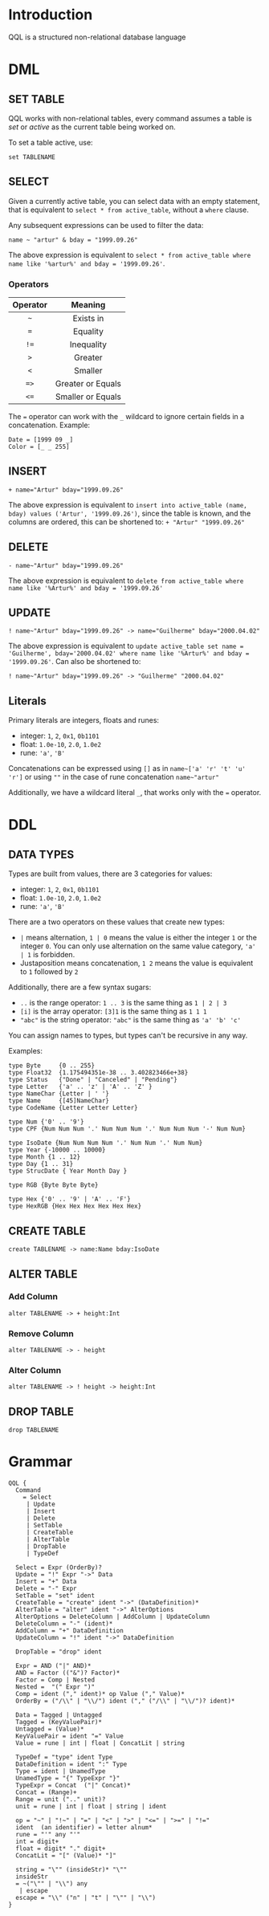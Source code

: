 # Introduction

QQL is a structured non-relational database language

# DML

## SET TABLE

QQL works with non-relational tables, every command assumes a table is _set_ or _active_
as the current table being worked on.

To set a table active, use:

```
set TABLENAME
```

## SELECT

Given a currently active table, you can select data with an empty statement,
that is equivalent to `select * from active_table`, without a `where` clause.

Any subsequent expressions can be used to filter the data:

```
name ~ "artur" & bday = "1999.09.26"
```

The above expression is equivalent to `select * from active_table where name like '%artur%' and bday = '1999.09.26'`.

### Operators

| Operator   | Meaning           |
|:----------:|:-----------------:|
|    `~`     | Exists in         |
|    `=`     | Equality          |
|    `!=`    | Inequality        |
|    `>`     | Greater           |
|    `<`     | Smaller           |
|    `=>`    | Greater or Equals |
|    `<=`    | Smaller or Equals |

The `=` operator can work with the `_` wildcard to ignore certain fields in a concatenation.
Example:
```
Date = [1999 09 _]
Color = [_ _ 255]
```

## INSERT

```
+ name="Artur" bday="1999.09.26"
```

The above expression is equivalent to `insert into active_table (name, bday) values ('Artur', '1999.09.26')`, since
the table is known, and the columns are ordered, this can be shortened to: `+ "Artur" "1999.09.26"`

## DELETE

```
- name~"Artur" bday="1999.09.26"
```
The above expression is equivalent to `delete from active_table where name like '%Artur%' and bday = '1999.09.26'`

## UPDATE

```
! name~"Artur" bday="1999.09.26" -> name="Guilherme" bday="2000.04.02"
```

The above expression is equivalent to `update active_table set name = 'Guilherme', bday='2000.04.02' where name like '%Artur%' and bday = '1999.09.26'`.
Can also be shortened to:

```
! name~"Artur" bday="1999.09.26" -> "Guilherme" "2000.04.02"
```

## Literals

Primary literals are integers, floats and runes:
- integer: `1`, `2`, `0x1`, `0b1101`
- float: `1.0e-10`, `2.0`, `1.0e2`
- rune: `'a'`, `'B'`

Concatenations can be expressed using `[]` as in `name~['a' 'r' 't' 'u' 'r']`
or using `""` in the case of rune concatenation `name~"artur"`

Additionally, we have a wildcard literal `_`, that works only with the `=` operator.

# DDL

## DATA TYPES

Types are built from values, there are 3 categories for values:
- integer: `1`, `2`, `0x1`, `0b1101`
- float: `1.0e-10`, `2.0`, `1.0e2`
- rune: `'a'`, `'B'`

There are a two operators on these values that create new types:
- `|` means alternation, `1 | 0` means the value is either the integer `1` or the integer `0`.
You can only use alternation on the same value category, `'a' | 1` is forbidden.
- Justaposition means concatenation, `1 2` means the value is equivalent to `1` followed by `2`

Additionally, there are a few syntax sugars:
- `..` is the range operator: `1 .. 3` is the same thing as `1 | 2 | 3`
- `[i]` is the array operator: `[3]1` is the same thing as `1 1 1`
- `"abc"` is the string operator: `"abc"` is the same thing as `'a' 'b' 'c'`

You can assign names to types, but types can't be recursive in any way.

Examples:
```
type Byte     {0 .. 255}
type Float32  {1.175494351e-38 .. 3.402823466e+38}
type Status   {"Done" | "Canceled" | "Pending"}
type Letter   {'a' .. 'z' | 'A' .. 'Z' }
type NameChar {Letter | ' '}
type Name     {[45]NameChar}
type CodeName {Letter Letter Letter}

type Num {'0' .. '9'}
type CPF {Num Num Num '.' Num Num Num '.' Num Num Num '-' Num Num}

type IsoDate {Num Num Num Num '.' Num Num '.' Num Num}
type Year {-10000 .. 10000}
type Month {1 .. 12}
type Day {1 .. 31}
type StrucDate { Year Month Day }

type RGB {Byte Byte Byte}

type Hex {'0' .. '9' | 'A' .. 'F'}
type HexRGB {Hex Hex Hex Hex Hex Hex}
```

## CREATE TABLE

```
create TABLENAME -> name:Name bday:IsoDate
```

## ALTER TABLE

### Add Column
```
alter TABLENAME -> + height:Int
```
### Remove Column
```
alter TABLENAME -> - height
```
### Alter Column
```
alter TABLENAME -> ! height -> height:Int
```

## DROP TABLE
```
drop TABLENAME
```

# Grammar

```ohm
QQL {
  Command
    = Select
     | Update
     | Insert
     | Delete
     | SetTable
     | CreateTable
     | AlterTable
     | DropTable
     | TypeDef
  
  Select = Expr (OrderBy)?
  Update = "!" Expr "->" Data
  Insert = "+" Data
  Delete = "-" Expr
  SetTable = "set" ident
  CreateTable = "create" ident "->" (DataDefinition)*
  AlterTable = "alter" ident "->" AlterOptions
  AlterOptions = DeleteColumn | AddColumn | UpdateColumn
  DeleteColumn = "-" (ident)*
  AddColumn = "+" DataDefinition
  UpdateColumn = "!" ident "->" DataDefinition

  DropTable = "drop" ident
    
  Expr = AND ("|" AND)*
  AND = Factor (("&")? Factor)*
  Factor = Comp | Nested
  Nested =  "(" Expr ")"
  Comp = ident ("," ident)* op Value ("," Value)*
  OrderBy = ("/\\" | "\\/") ident ("," ("/\\" | "\\/")? ident)*
  
  Data = Tagged | Untagged
  Tagged = (KeyValuePair)*
  Untagged = (Value)*
  KeyValuePair = ident "=" Value
  Value = rune | int | float | ConcatLit | string

  TypeDef = "type" ident Type
  DataDefinition = ident ":" Type
  Type = ident | UnamedType
  UnamedType = "{" TypeExpr "}"
  TypeExpr = Concat  ("|" Concat)*
  Concat = (Range)+
  Range = unit (".." unit)?
  unit = rune | int | float | string | ident

  op = "~" | "!~" | "=" | "<" | ">" | "<=" | ">=" | "!="
  ident  (an identifier) = letter alnum*
  rune = "'" any "'"
  int = digit+
  float = digit* "." digit+
  ConcatLit = "[" (Value)* "]"
  
  string = "\"" (insideStr)* "\"" 
  insideStr 
  = ~("\"" | "\\") any
   | escape
  escape = "\\" ("n" | "t" | "\"" | "\\")
}
```
